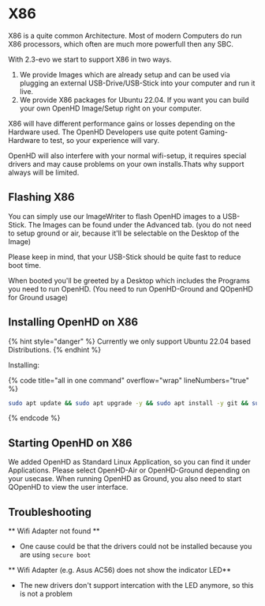 # X86

X86 is a quite common Architecture. Most of modern Computers do run X86 processors, which often are much more powerfull then any SBC.

With 2.3-evo we start to support X86 in two ways.

1. We provide Images which are already setup and can be used via plugging an external USB-Drive/USB-Stick into your computer and run it live. 
2. We provide X86 packages for Ubuntu 22.04. If you want you can build your own OpenHD Image/Setup right on your computer.

X86 will have different performance gains or losses depending on the Hardware used. The OpenHD Developers use quite potent Gaming-Hardware to test, so your experience will vary.

OpenHD will also interfere with your normal wifi-setup, it requires special drivers and may cause problems on your own installs.Thats why support always will be limited.

## Flashing X86

You can simply use our ImageWriter to flash OpenHD images to a USB-Stick.
The Images can be found under the Advanced tab.
(you do not need to setup ground or air, because it'll be selectable on the Desktop of the Image)

Please keep in mind, that your USB-Stick should be quite fast to reduce boot time.

When booted you'll be greeted by a Desktop which includes the Programs you need to run OpenHD.
(You need to run OpenHD-Ground and QOpenHD for Ground usage)

## Installing OpenHD on X86

{% hint style="danger" %}
Currently we only support Ubuntu 22.04 based Distributions.
{% endhint %}

Installing:&#x20;

{% code title="all in one command" overflow="wrap" lineNumbers="true" %}
```bash
sudo apt update && sudo apt upgrade -y && sudo apt install -y git && sudo git clone https://github.com/OpenHD/OpenHD-ImageBuilder && cd OpenHD-ImageBuilder && sudo ./X86-Installer.sh 
```
{% endcode %}


## Starting OpenHD on X86

We added OpenHD as Standard Linux Application, so you can find it under Applications. Please select OpenHD-Air or OpenHD-Ground depending on your usecase. When running OpenHD as Ground, you also need to start QOpenHD to view the user interface.


## Troubleshooting

** Wifi Adapter not found **
- One cause could be that the drivers could not be installed because you are using `secure boot`

** Wifi Adapter (e.g. Asus AC56) does not show the indicator LED**
- The new drivers don't support intercation with the LED anymore, so this is not a problem
